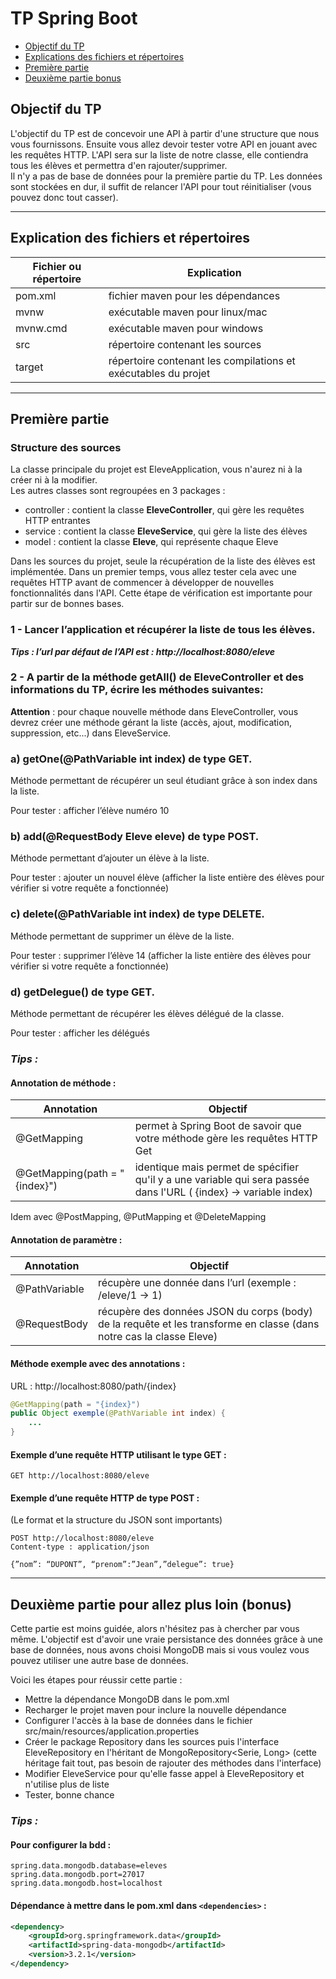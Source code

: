# TP Spring Boot

* [Objectif du TP](#objectif-du-tp)
* [Explications des fichiers et répertoires](#explication-des-fichiers-et-répertoires)
* [Première partie](#première-partie)
* [Deuxième partie bonus](#deuxième-partie-pour-allez-plus-loin-(bonus))

## Objectif du TP

L'objectif du TP est de concevoir une API à partir d'une structure que nous vous fournissons. Ensuite vous allez devoir tester votre API en jouant avec les requêtes HTTP.
L'API sera sur la liste de notre classe, elle contiendra tous les élèves et permettra d'en rajouter/supprimer.  
Il n'y a pas de base de données pour la première partie du TP. Les données sont stockées en dur, il suffit de relancer l'API pour tout réinitialiser (vous pouvez donc tout casser).

---

## Explication des fichiers et répertoires

| Fichier ou répertoire | Explication |
| ---- | ---- |
| pom.xml | fichier maven pour les dépendances |
| mvnw | exécutable maven pour linux/mac |
| mvnw.cmd | exécutable maven pour windows |
| src | répertoire contenant les sources |
| target | répertoire contenant les compilations et exécutables du projet |

---

## Première partie

### Structure des sources

La classe principale du projet est EleveApplication, vous n'aurez ni à la créer ni à la modifier.  
Les autres classes sont regroupées en 3 packages :
* controller : contient la classe **EleveController**, qui gère les requêtes HTTP entrantes
* service : contient la classe **EleveService**, qui gère la liste des élèves
* model : contient la classe **Eleve**, qui représente chaque Eleve

Dans les sources du projet, seule la récupération de la liste des élèves est implémentée. Dans un premier temps, vous allez tester cela avec une requêtes HTTP avant de commencer à développer de nouvelles fonctionnalités dans l'API. Cette étape de vérification est importante pour partir sur de bonnes bases.

### 1 - Lancer l’application et récupérer la liste de tous les élèves.

***Tips : l’url par défaut de l’API est : http://localhost:8080/eleve***

### 2 - A partir de la méthode getAll() de EleveController et des informations du TP, écrire les méthodes suivantes:

**Attention** : pour chaque nouvelle méthode dans EleveController, vous devrez créer une méthode gérant la liste (accès, ajout, modification, suppression, etc...) dans EleveService. 

### a) getOne(@PathVariable int index) de type GET. ###
Méthode permettant de récupérer un seul étudiant grâce à son index dans la liste.

Pour tester : afficher l’élève numéro 10

### b) add(@RequestBody Eleve eleve) de type POST. ###
Méthode permettant d’ajouter un élève à la liste.

Pour tester : ajouter un nouvel élève
(afficher la liste entière des élèves pour vérifier si votre requête a fonctionnée)

### c) delete(@PathVariable int index) de type DELETE. ###
Méthode permettant de supprimer un élève de la liste.

Pour tester : supprimer l’élève 14
(afficher la liste entière des élèves pour vérifier si votre requête a fonctionnée)

### d) getDelegue() de type GET. ###
Méthode permettant de récupérer les élèves délégué de la classe.

Pour tester : afficher les délégués

### ***Tips :*** ###

#### Annotation de méthode : ####

| Annotation | Objectif |
| ---- | ---- |
| @GetMapping | permet à Spring Boot de savoir que votre méthode gère les requêtes HTTP Get |
| @GetMapping(path = "{index}") | identique mais permet de spécifier qu'il y a une variable qui sera passée dans l'URL  ( {index} -> variable index) |

Idem avec @PostMapping, @PutMapping et @DeleteMapping

#### Annotation de paramètre : ####

| Annotation | Objectif |
| ---- | ---- |
| @PathVariable | récupère une donnée dans l’url (exemple : /eleve/1 -> 1) |
| @RequestBody | récupère des données JSON du corps (body) de la requête et les transforme en classe (dans notre cas la classe Eleve) |

#### Méthode exemple avec des annotations : ####
URL : http://localhost:8080/path/{index}
```java
@GetMapping(path = "{index}")
public Object exemple(@PathVariable int index) {
    ...
}
```

#### Exemple d’une requête HTTP utilisant le type GET : ####

```
GET http://localhost:8080/eleve 
``` 

#### Exemple d’une requête HTTP de type POST : ####
(Le format et la structure du JSON sont importants)

```
POST http://localhost:8080/eleve
Content-type : application/json

{”nom”: “DUPONT”, “prenom”:”Jean”,”delegue”: true}
```

---

## Deuxième partie pour allez plus loin (bonus)

Cette partie est moins guidée, alors n'hésitez pas à chercher par vous même.
L'objectif est d'avoir une vraie persistance des données grâce à une base de données, nous avons choisi MongoDB mais si vous voulez vous pouvez utiliser une autre base de données.

Voici les étapes pour réussir cette partie :
* Mettre la dépendance MongoDB dans le pom.xml
* Recharger le projet maven pour inclure la nouvelle dépendance
* Configurer l'accès à la base de données dans le fichier src/main/resources/application.properties
* Créer le package Repository dans les sources puis l'interface EleveRepository en l'héritant de MongoRepository<Serie, Long> (cette héritage fait tout, pas besoin de rajouter des méthodes dans l'interface)
* Modifier EleveService pour qu'elle fasse appel à EleveRepository et n'utilise plus de liste
* Tester, bonne chance

### ***Tips :*** ###

#### Pour configurer la bdd : ####
```
spring.data.mongodb.database=eleves
spring.data.mongodb.port=27017
spring.data.mongodb.host=localhost
```

#### Dépendance à mettre dans le pom.xml dans ```<dependencies>``` : ####
```xml
<dependency>
    <groupId>org.springframework.data</groupId>
    <artifactId>spring-data-mongodb</artifactId>
    <version>3.2.1</version>
</dependency>
```